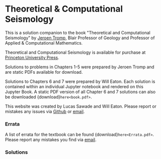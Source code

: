 # Theoretical & Computational Seismology

This is a solution companion to the book "Theoretical and Computational
Seismology" by [Jeroen Tromp](https://tromp.princeton.edu/people/jeroen-tromp), Blair Professor of Geology and Professor of Applied & Computational Mathematics.

Theoretical and Computational Seismology is available for purchase at [Princeton University
Press](https://press.princeton.edu/books/hardcover/9780691267968/theoretical-and-computational-seismology?srsltid=AfmBOopvcYeZzfsQZXwoQYsOS42YjHRRO1JTcj5uKIG27agrDBY0z_1e).


Solutions to problems in Chapters 1-5 were prepared by Jeroen Tromp and are static PDFs available for download. 

Solutions to Chapters 6 and 7 were prepared by Will Eaton. Each solution is contained within an individual Jupyter notebook and rendered on this Jupyter Book. A static PDF version of all Chapter 6 and 7 solutions can also be downloaded {download}`here<book.pdf>`.

This website was created by Lucas Sawade and Will Eaton. Please report or mistakes any issues via [Github](https://github.com/TheoreticalAndComputationalSeismology/theoreticalandcomputationalseismology.github.io/issues/new?title=Issue%20on%20page%20%2Fintro.html&body=Your%20issue%20content%20here) or [email](mailto:weaton@princeton.edu?subject=TCS%20Solutions%20Issue&cc=lsawade@princeton.edu).

### Errata 
A list of errata for the textbook can be found {download}`here<Errata.pdf>`. Please report any mistakes you find via [email](mailto:jtromp@princeton.edu?subject=TCS%20Errata). 

### Solutions 
```{tableofcontents}
```
